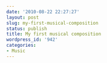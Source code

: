 ```yaml
---
date: '2010-08-22 22:27:27'
layout: post
slug: my-first-musical-composition
status: publish
title: My first musical composition
wordpress_id: '942'
categories:
- Music
---
```


